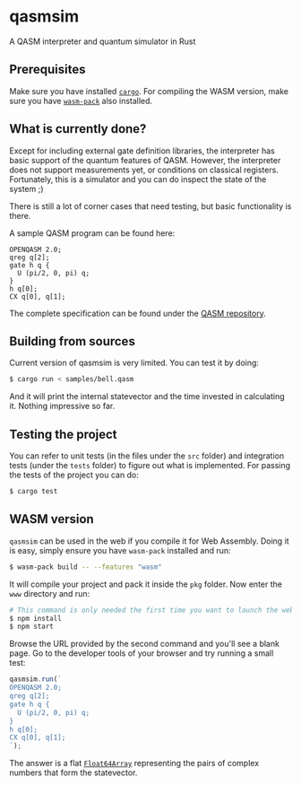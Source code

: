 # qasmsim
A QASM interpreter and quantum simulator in Rust

## Prerequisites

Make sure you have installed [`cargo`](https://doc.rust-lang.org/cargo/getting-started/installation.html).
For compiling the WASM version, make sure you have [`wasm-pack`](https://rustwasm.github.io/wasm-pack/installer/)
also installed.

## What is currently done?

Except for including external gate definition libraries, the interpreter has basic support of the quantum features of QASM. However, the interpreter does not support measurements yet, or conditions on classical registers. Fortunately, this is a simulator and you can do inspect the state of the system ;)

There is still a lot of corner cases that need testing, but basic functionality is there.

A sample QASM program can be found here:

```qasm
OPENQASM 2.0;
qreg q[2];
gate h q {
  U (pi/2, 0, pi) q;
}
h q[0];
CX q[0], q[1];
```

The complete specification can be found under the [QASM repository](https://github.com/Qiskit/openqasm/blob/master/spec-human/).

## Building from sources

Current version of qasmsim is very limited. You can test it by doing:

```sh
$ cargo run < samples/bell.qasm
```

And it will print the internal statevector and the time invested in calculating it. Nothing impressive so far.

## Testing the project

You can refer to unit tests (in the files under the `src` folder) and integration tests (under the `tests` folder)
to figure out what is implemented. For passing the tests of the project you can do:

```sh
$ cargo test
```

## WASM version

`qasmsim` can be used in the web if you compile it for Web Assembly. Doing it is easy, simply ensure you have
`wasm-pack` installed and run:

```sh
$ wasm-pack build -- --features "wasm"
```

It will compile your project and pack it inside the `pkg` folder. Now enter the `www` directory and run:

```sh
# This command is only needed the first time you want to launch the web version
$ npm install
$ npm start
```

Browse the URL provided by the second command and you'll see a blank page. Go to the developer tools of your browser
and try running a small test:

```js
qasmsim.run(`
OPENQASM 2.0;
qreg q[2];
gate h q {
  U (pi/2, 0, pi) q;
}
h q[0];
CX q[0], q[1];
`);
```

The answer is a flat [`Float64Array`](https://developer.mozilla.org/en-US/docs/Web/JavaScript/Typed_arrays) representing
the pairs of complex numbers that form the statevector.
